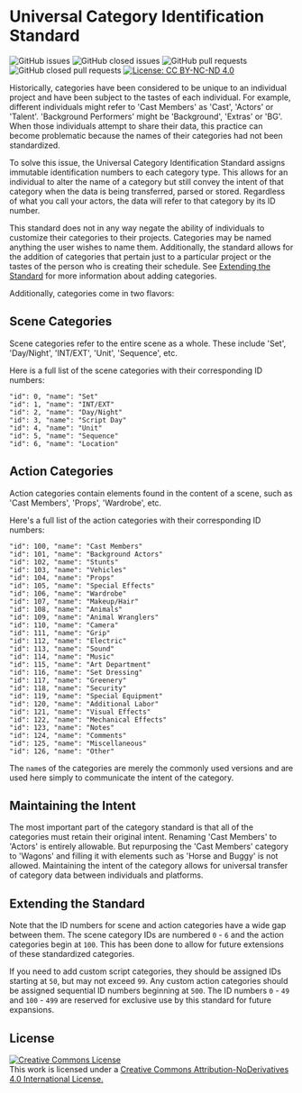 # **Universal Category Identification Standard**

![GitHub issues](https://img.shields.io/github/issues/universalschedulestandard/UniversalCategoryIdentification)
![GitHub closed issues](https://img.shields.io/github/issues-closed/universalschedulestandard/UniversalCategoryIdentification)
![GitHub pull requests](https://img.shields.io/github/issues-pr/universalschedulestandard/UniversalCategoryIdentification?color=yellow)
![GitHub closed pull requests](https://img.shields.io/github/issues-pr-closed/universalschedulestandard/UniversalCategoryIdentification?color=yellow)
[![License: CC BY-NC-ND 4.0](https://img.shields.io/badge/License-CC_BY--NC--ND_4.0-lightgrey.svg)](https://creativecommons.org/licenses/by-nc-nd/4.0/)

Historically, categories have been considered to be unique to an individual project and have been subject to the tastes of each individual. For example, different individuals might refer to 'Cast Members' as 'Cast', 'Actors' or 'Talent'. 'Background Performers' might be 'Background', 'Extras' or 'BG'. When those individuals attempt to share their data, this practice can become problematic because the names of their categories had not been standardized. 

To solve this issue, the Universal Category Identification Standard assigns immutable identification numbers to each category type. This allows for an individual to alter the name of a category but still convey the intent of that category when the data is being transferred, parsed or stored. Regardless of what you call your actors, the data will refer to that category by its ID number. 

This standard does not in any way negate the ability of individuals to customize their categories to their projects. Categories may be named anything the user wishes to name them. Additionally, the standard allows for the addition of categories that pertain just to a particular project or the tastes of the person who is creating their schedule. See [Extending the Standard](#Extending-the-Standard) for more information about adding categories.  

Additionally, categories come in two flavors:

## Scene Categories

Scene categories refer to the entire scene as a whole. These include 'Set', 'Day/Night', 'INT/EXT', 'Unit', 'Sequence', etc. 

Here is a full list of the scene categories with their corresponding ID numbers:

    "id": 0, "name": "Set"
    "id": 1, "name": "INT/EXT"
    "id": 2, "name": "Day/Night"
    "id": 3, "name": "Script Day"
    "id": 4, "name": "Unit"
    "id": 5, "name": "Sequence"
    "id": 6, "name": "Location"

## Action Categories

Action categories contain elements found in the content of a scene, such as 'Cast Members', 'Props', 'Wardrobe', etc.

Here's a full list of the action categories with their corresponding ID numbers:

    "id": 100, "name": "Cast Members"
    "id": 101, "name": "Background Actors"
    "id": 102, "name": "Stunts"      
    "id": 103, "name": "Vehicles"    
    "id": 104, "name": "Props"       
    "id": 105, "name": "Special Effects"
    "id": 106, "name": "Wardrobe"    
    "id": 107, "name": "Makeup/Hair" 
    "id": 108, "name": "Animals"     
    "id": 109, "name": "Animal Wranglers"
    "id": 110, "name": "Camera"
    "id": 111, "name": "Grip"
    "id": 112, "name": "Electric"
    "id": 113, "name": "Sound"
    "id": 114, "name": "Music"
    "id": 115, "name": "Art Department"
    "id": 116, "name": "Set Dressing"
    "id": 117, "name": "Greenery"    
    "id": 118, "name": "Security"    
    "id": 119, "name": "Special Equipment"
    "id": 120, "name": "Additional Labor"
    "id": 121, "name": "Visual Effects"
    "id": 122, "name": "Mechanical Effects"
    "id": 123, "name": "Notes"
    "id": 124, "name": "Comments"    
    "id": 125, "name": "Miscellaneous" 
    "id": 126, "name": "Other"
    
The `name`s of the categories are merely the commonly used versions and are used here simply to communicate the intent of the category. 

## Maintaining the Intent

The most important part of the category standard is that all of the categories must retain their original intent. Renaming 'Cast Members' to 'Actors' is entirely allowable. But repurposing the 'Cast Members' category to 'Wagons' and filling it with elements such as 'Horse and Buggy' is not allowed. Maintaining the intent of the category allows for universal transfer of category data between individuals and platforms. 

## Extending the Standard

Note that the ID numbers for scene and action categories have a wide gap between them. The scene category IDs are numbered `0` - `6` and the action categories begin at `100`. This has been done to allow for future extensions of these standardized categories. 

If you need to add custom script categories, they should be assigned IDs starting at `50`, but may not exceed `99`. Any custom action categories should be assigned sequential ID numbers beginning at `500`. The ID numbers `0` - `49` and `100` - `499` are reserved for exclusive use by this standard for future expansions.

## License

<a rel="license" href="http://creativecommons.org/licenses/by-nd/4.0/">
  <img alt="Creative Commons License" style="border-width:0" src="https://i.creativecommons.org/l/by-nd/4.0/88x31.png" /></a><br />This work is licensed under a <a rel="license" href="http://creativecommons.org/licenses/by-nd/4.0/">Creative Commons Attribution-NoDerivatives 4.0 International License.
</a>
